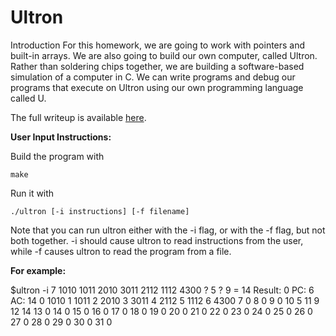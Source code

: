# Ultron

Introduction
For this homework, we are going to work with pointers and built-in arrays. We are also going to build our own computer, called Ultron. Rather than soldering chips together, we are building a software-based simulation of a computer in C. We can write programs and debug our programs that execute on Ultron using our own programming language called U.


The full writeup is available [here](https://docs.google.com/document/d/1m72nJVCzEKrGQXBH9kfN_tpNsejaczpVfH4HUBGfYj0/edit#heading=h.1wsouwify7av).

**User Input Instructions:**

Build the program with 

	make 

Run it with

	./ultron [-i instructions] [-f filename]

Note that you can run ultron either with the -i flag, or with the -f flag, but not both together. -i should cause ultron to read instructions from the user, while -f causes ultron to read the program from a file.

**For example:**

$ultron -i 7
1010
1011
2010
3011
2112
1112
4300
? 5
? 9
= 14
Result: 0
PC: 6
AC: 14
 0 1010
 1 1011
 2 2010
 3 3011
 4 2112
 5 1112
 6 4300
 7    0
 8    0
 9    0
10    5
11    9
12   14
13    0
14    0
15    0
16    0
17    0
18    0
19    0
20    0
21    0
22    0
23    0
24    0
25    0
26    0
27    0
28    0
29    0
30    0
31    0
